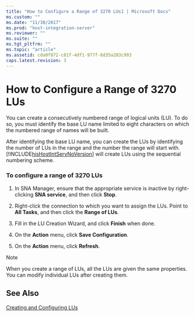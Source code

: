 ```yaml
---
title: "How to Configure a Range of 3270 LUs1 | Microsoft Docs"
ms.custom: ""
ms.date: "11/30/2017"
ms.prod: "host-integration-server"
ms.reviewer: ""
ms.suite: ""
ms.tgt_pltfrm: ""
ms.topic: "article"
ms.assetid: cda0f872-c81f-4df1-977f-8d35a283c993
caps.latest.revision: 3
---
```

# How to Configure a Range of 3270 LUs
You can create a consecutively numbered range of logical units (LU). To do so, you must identify the base LU name limited to eight characters on which the numbered range of names will be built.  
  
 After identifying the base LU name, you can create the LUs by identifying the number of LUs in the range and the number the range will start with. [!INCLUDE[hisHostIntServNoVersion](../includes/hishostintservnoversion-md.md)] will create LUs using the sequential numbering scheme.  
  
### To configure a range of 3270 LUs  
  
1.  In SNA Manager, ensure that the appropriate service is inactive by right-clicking **SNA service**, and then click **Stop**.  
  
2.  Right-click the connection to which you want to assign the LUs. Point to **All Tasks**, and then click the **Range of LUs**.  
  
3.  Fill in the LU Creation Wizard, and click **Finish** when done.  
  
4.  On the **Action** menu, click **Save Configuration**.  
  
5.  On the **Action** menu, click **Refresh**.  
  
> [!NOTE]
>  When you create a range of LUs, all the LUs are given the same properties. You can modify individual LUs after creating them.  
  
## See Also  
 [Creating and Configuring LUs](../HIS2010/creating-and-configuring-lus2.md)